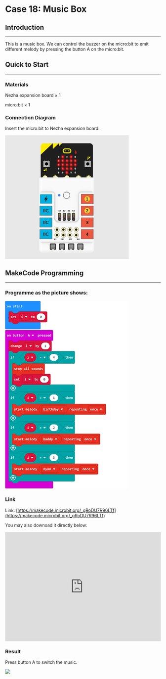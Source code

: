 # Case 18: Music Box

## Introduction
---
This is a music box. We can control the buzzer on the micro:bit to emit different melody by pressing the button A on the micro:bit.



## Quick to Start
---

### Materials 

Nezha expansion board × 1

micro:bit × 1



### Connection Diagram

Insert the micro:bit to Nezha expansion board. 


![](./images/case_18_03.png)



## MakeCode Programming
---



### Programme as the picture shows: 


![](./images/case_18_15.png)



### Link
Link: [https://makecode.microbit.org/_gRoDU7R96LTf](https://makecode.microbit.org/_gRoDU7R96LTf)

You may also downoad it directly below: 

<div style="position:relative;height:0;padding-bottom:70%;overflow:hidden;"><iframe style="position:absolute;top:0;left:0;width:100%;height:100%;" src="https://makecode.microbit.org/#pub:_gRoDU7R96LTf" frameborder="0" sandbox="allow-popups allow-forms allow-scripts allow-same-origin"></iframe></div>  


### Result 
Press button A to switch the music.

![](./images/case-gif-18.gif)
